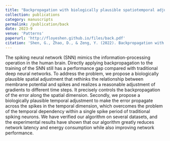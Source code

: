 ```yaml
---
title: "Backpropagation with biologically plausible spatiotemporal adjustment for training deep spiking neural networks"
collection: publications
category: manuscripts
permalink: /publication/back
date: 2023-9
venue: 'Patterns'
paperurl: 'http://floyeshen.github.io/files/back.pdf'
citation: 'Shen, G., Zhao, D., & Zeng, Y. (2022). Backpropagation with biologically plausible spatiotemporal adjustment for training deep spiking neural networks. Patterns, 3(6). Elsevier.'
---
```


The spiking neural network (SNN) mimics the information-processing operation in the human brain. Directly applying backpropagation to the training of the SNN still has a performance gap compared with traditional deep neural networks. To address the problem, we propose a biologically plausible spatial adjustment that rethinks the relationship between membrane potential and spikes and realizes a reasonable adjustment of gradients to different time steps. It precisely controls the backpropagation of the error along the spatial dimension. Secondly, we propose a biologically plausible temporal adjustment to make the error propagate across the spikes in the temporal dimension, which overcomes the problem of the temporal dependency within a single spike period of traditional spiking neurons. We have verified our algorithm on several datasets, and the experimental results have shown that our algorithm greatly reduces network latency and energy consumption while also improving network performance.